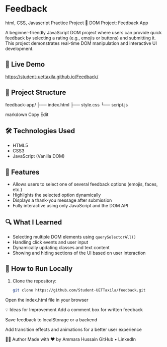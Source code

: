 # Feedback
html, CSS, Javascript Practice Project
 📝 DOM Project: Feedback App

A beginner-friendly JavaScript DOM project where users can provide quick feedback by selecting a rating (e.g., emojis or buttons) and submitting it. This project demonstrates real-time DOM manipulation and interactive UI development.

## 🚀 Live Demo
 https://student-uettaxila.github.io/Feedback/
## 📁 Project Structure

feedback-app/
├── index.html
├── style.css
└── script.js

markdown
Copy
Edit

## 🛠️ Technologies Used

- HTML5
- CSS3
- JavaScript (Vanilla DOM)

## 🎯 Features

- Allows users to select one of several feedback options (emojis, faces, etc.)
- Highlights the selected option dynamically
- Displays a thank-you message after submission
- Fully interactive using only JavaScript and the DOM API

## 🔍 What I Learned

- Selecting multiple DOM elements using `querySelectorAll()`
- Handling click events and user input
- Dynamically updating classes and text content
- Showing and hiding sections of the UI based on user interaction

## 🧩 How to Run Locally

1. Clone the repository:
   ```bash
   git clone https://github.com/Student-UETTaxila/feedback.git
Open the index.html file in your browser

💡 Ideas for Improvement
Add a comment box for written feedback

Save feedback to localStorage or a backend

Add transition effects and animations for a better user experience

👩‍💻 Author
Made with ❤️ by Ammara Hussain
GitHub • LinkedIn

